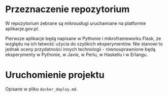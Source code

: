 Przeznaczenie repozytorium
==========================

W repozytorium zebrane są mikrousługi uruchamiane na platformie aplikacje.gov.pl.

Pierwsze aplikacje będą napisane w Pythonie i mikroframeworku Flask, ze względu
na ich łatwość użycia do szybkich eksperymentów. Nie stanowi to jednak oceny
przydatności innych technologii - równouprawnione będą eksperymenty w Pythonie,
w Javie, w Perlu, w Haskellu i w Erlangu.

Uruchomienie projektu
=====================

Opisane w pliku `docker_deploy.md`.
